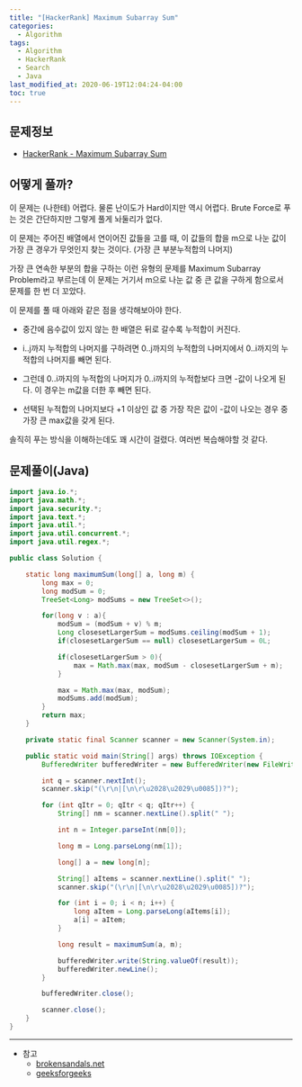 ```yaml
---
title: "[HackerRank] Maximum Subarray Sum"
categories: 
  - Algorithm
tags:
  - Algorithm
  - HackerRank
  - Search
  - Java
last_modified_at: 2020-06-19T12:04:24-04:00
toc: true
---
```

문제정보
-
- [HackerRank - Maximum Subarray Sum](https://www.hackerrank.com/challenges/maximum-subarray-sum/problem)

어떻게 풀까?
-
이 문제는 (나한테) 어렵다. 물론 난이도가 Hard이지만 역시 어렵다. Brute Force로 푸는 것은 간단하지만 그렇게 풀게 놔둘리가 없다.

이 문제는 주어진 배열에서 연이어진 값들을 고를 때, 이 값들의 합을 m으로 나눈 값이 가장 큰 경우가 무엇인지 찾는 것이다. (가장 큰 부분누적합의 나머지)

가장 큰 연속한 부분의 합을 구하는 이런 유형의 문제를 Maximum Subarray Problem라고 부르는데 이 문제는 거기서 m으로 나눈 값 중 큰 값을 구하게 함으로서 문제를 한 번 더 꼬았다.

이 문제를 풀 때 아래와 같은 점을 생각해보아야 한다. 

- 중간에 음수값이 있지 않는 한 배열은 뒤로 갈수록 누적합이 커진다.

- i..j까지 누적합의 나머지를 구하려면 0..j까지의 누적합의 나머지에서 0..i까지의 누적합의 나머지를 빼면 된다.

- 그런데 0..i까지의 누적합의 나머지가 0..i까지의 누적합보다 크면 -값이 나오게 된다. 이 경우는 m값을 더한 후 빼면 된다.

- 선택된 누적합의 나머지보다 +1 이상인 값 중 가장 작은 값이 -값이 나오는 경우 중 가장 큰 max값을 갖게 된다.


솔직히 푸는 방식을 이해하는데도 꽤 시간이 걸렸다. 여러번 복습해야할 것 같다.

문제풀이(Java)
-
~~~java
import java.io.*;
import java.math.*;
import java.security.*;
import java.text.*;
import java.util.*;
import java.util.concurrent.*;
import java.util.regex.*;

public class Solution {

    static long maximumSum(long[] a, long m) {
        long max = 0;
        long modSum = 0;
        TreeSet<Long> modSums = new TreeSet<>();

        for(long v : a){
            modSum = (modSum + v) % m;
            Long closesetLargerSum = modSums.ceiling(modSum + 1);
            if(closesetLargerSum == null) closesetLargerSum = 0L;

            if(closesetLargerSum > 0){
                max = Math.max(max, modSum - closesetLargerSum + m);
            }

            max = Math.max(max, modSum);
            modSums.add(modSum);
        }
        return max;
    }

    private static final Scanner scanner = new Scanner(System.in);

    public static void main(String[] args) throws IOException {
        BufferedWriter bufferedWriter = new BufferedWriter(new FileWriter(System.getenv("OUTPUT_PATH")));

        int q = scanner.nextInt();
        scanner.skip("(\r\n|[\n\r\u2028\u2029\u0085])?");

        for (int qItr = 0; qItr < q; qItr++) {
            String[] nm = scanner.nextLine().split(" ");

            int n = Integer.parseInt(nm[0]);

            long m = Long.parseLong(nm[1]);

            long[] a = new long[n];

            String[] aItems = scanner.nextLine().split(" ");
            scanner.skip("(\r\n|[\n\r\u2028\u2029\u0085])?");

            for (int i = 0; i < n; i++) {
                long aItem = Long.parseLong(aItems[i]);
                a[i] = aItem;
            }

            long result = maximumSum(a, m);

            bufferedWriter.write(String.valueOf(result));
            bufferedWriter.newLine();
        }

        bufferedWriter.close();

        scanner.close();
    }
}
~~~

- - -
* 참고
    - [brokensandals.net](https://brokensandals.net/technical/programming-challenges/hackerrank-maximum-subarray-sum)
    - [geeksforgeeks](https://www.geeksforgeeks.org/maximum-subarray-sum-modulo-m)
